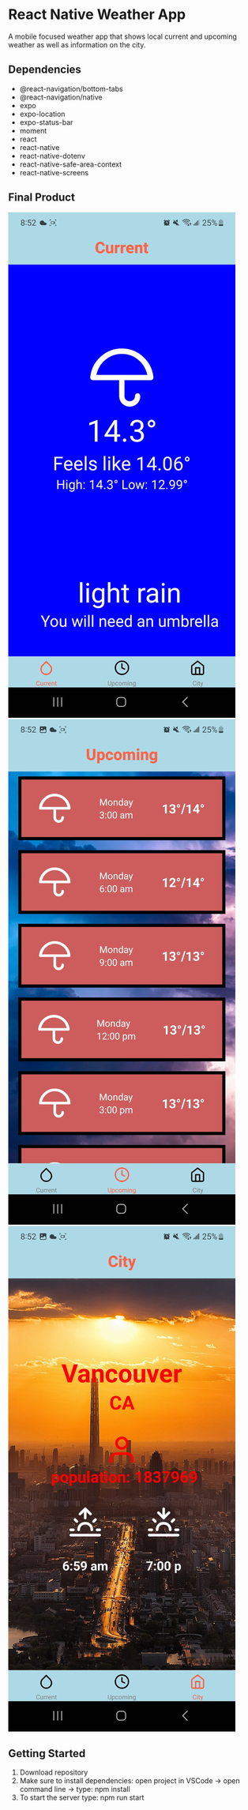 # React Native Weather App
A mobile focused weather app that shows local current and upcoming weather as well as information on the city.

## Dependencies
- @react-navigation/bottom-tabs
- @react-navigation/native
- expo
- expo-location
- expo-status-bar
- moment
- react
- react-native
- react-native-dotenv
- react-native-safe-area-context
- react-native-screens

## Final Product
![Current Weather](https://github.com/oMnotopia/RN-WeatherApp/blob/main/docs/currentWeather.jpg?raw=true)
![Upcoming Weather](https://github.com/oMnotopia/RN-WeatherApp/blob/main/docs/upcomingWeather.jpg?raw=true)
![City Information](https://github.com/oMnotopia/RN-WeatherApp/blob/main/docs/cityWeather.jpg?raw=true)

## Getting Started
1. Download repository
2. Make sure to install dependencies: open project in VSCode -> open command line -> type: npm install
3. To start the server type: npm run start
